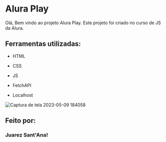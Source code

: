 # Alura Play

Olá, Bem vindo ao projeto Alura Play. Este projeto foi criado no curso de JS da Alura.

## Ferramentas utilizadas:

* HTML

* CSS

* JS

* FetchAPI

* Localhost 


![Captura de tela 2023-05-09 184058](https://github.com/oJuarezCruz/alura-play/assets/128815359/fa89c0e7-1577-4b13-af54-9a4c72fa0d5b)


## Feito por:

### Juarez Sant'Ana!
